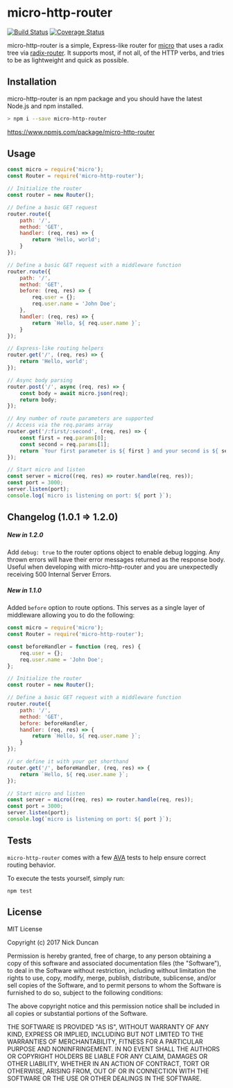 # micro-http-router
[![Build Status](https://travis-ci.org/protocol114/micro-http-router.svg?branch=master)](https://travis-ci.org/protocol114/micro-http-router) [![Coverage Status](https://coveralls.io/repos/github/protocol114/micro-http-router/badge.svg?branch=master)](https://coveralls.io/github/protocol114/micro-http-router?branch=master)

micro-http-router is a simple, Express-like router for [micro](https://github.com/zeit/micro) that uses a radix tree via [radix-router](https://github.com/charlieduong94/radix-router). It supports most, if not all, of the HTTP verbs, and tries to be as lightweight and quick as possible.

## Installation
micro-http-router is an npm package and you should have the latest Node.js and npm installed.

```bash
> npm i --save micro-http-router
```

https://www.npmjs.com/package/micro-http-router

## Usage

```javascript
const micro = require('micro');
const Router = require('micro-http-router');

// Initialize the router
const router = new Router();

// Define a basic GET request
router.route({
    path: '/',
    method: 'GET',
    handler: (req, res) => {
        return 'Hello, world';
    }
});

// Define a basic GET request with a middleware function
router.route({
    path: '/',
    method: 'GET',
    before: (req, res) => {
        req.user = {};
        req.user.name = 'John Doe';
    },
    handler: (req, res) => {
        return `Hello, ${ req.user.name }`;
    }
});

// Express-like routing helpers
router.get('/', (req, res) => {
    return 'Hello, world';
});

// Async body parsing
router.post('/', async (req, res) => {
    const body = await micro.json(req);
    return body;
});

// Any number of route parameters are supported
// Access via the req.params array
router.get('/:first/:second', (req, res) => {
    const first = req.params[0];
    const second = req.params[1];
    return `Your first parameter is ${ first } and your second is ${ second }.`;
});

// Start micro and listen
const server = micro((req, res) => router.handle(req, res));
const port = 3000;
server.listen(port);
console.log(`micro is listening on port: ${ port }`);
```

## Changelog (1.0.1 => 1.2.0)

##### New in 1.2.0
Add `debug: true` to the router options object to enable debug logging. Any thrown errors will have their error messages returned as the response body. Useful when developing with micro-http-router and you are unexpectedly receiving 500 Internal Server Errors.

##### New in 1.1.0
Added `before` option to route options. This serves as a single layer of middleware allowing you to do the following:

```javascript
const micro = require('micro');
const Router = require('micro-http-router');

const beforeHandler = function (req, res) {
    req.user = {};
    req.user.name = 'John Doe';
};

// Initialize the router
const router = new Router();

// Define a basic GET request with a middleware function
router.route({
    path: '/',
    method: 'GET',
    before: beforeHandler,
    handler: (req, res) => {
        return `Hello, ${ req.user.name }`;
    }
});

// or define it with your get shorthand
router.get('/', beforeHandler, (req, res) => {
    return `Hello, ${ req.user.name }`;
});

// Start micro and listen
const server = micro((req, res) => router.handle(req, res));
const port = 3000;
server.listen(port);
console.log(`micro is listening on port: ${ port }`);
```

## Tests
`micro-http-router` comes with a few [AVA](https://github.com/avajs/ava) tests to help ensure correct routing behavior.

To execute the tests yourself, simply run:

`npm test`

## License
MIT License

Copyright (c) 2017 Nick Duncan

Permission is hereby granted, free of charge, to any person obtaining a copy
of this software and associated documentation files (the "Software"), to deal
in the Software without restriction, including without limitation the rights
to use, copy, modify, merge, publish, distribute, sublicense, and/or sell
copies of the Software, and to permit persons to whom the Software is
furnished to do so, subject to the following conditions:

The above copyright notice and this permission notice shall be included in all
copies or substantial portions of the Software.

THE SOFTWARE IS PROVIDED "AS IS", WITHOUT WARRANTY OF ANY KIND, EXPRESS OR
IMPLIED, INCLUDING BUT NOT LIMITED TO THE WARRANTIES OF MERCHANTABILITY,
FITNESS FOR A PARTICULAR PURPOSE AND NONINFRINGEMENT. IN NO EVENT SHALL THE
AUTHORS OR COPYRIGHT HOLDERS BE LIABLE FOR ANY CLAIM, DAMAGES OR OTHER
LIABILITY, WHETHER IN AN ACTION OF CONTRACT, TORT OR OTHERWISE, ARISING FROM,
OUT OF OR IN CONNECTION WITH THE SOFTWARE OR THE USE OR OTHER DEALINGS IN THE
SOFTWARE.